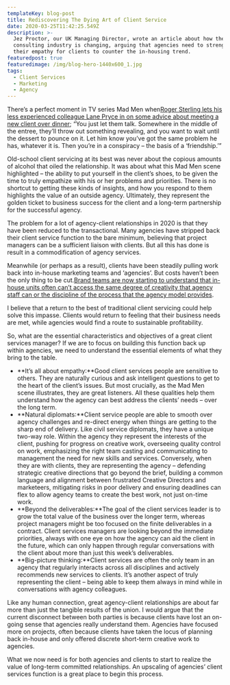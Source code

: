 ```yaml
---
templateKey: blog-post
title: Rediscovering The Dying Art of Client Service
date: 2020-03-25T11:42:25.549Z
description: >-
  Jez Proctor, our UK Managing Director, wrote an article about how the
  consulting industry is changing, arguing that agencies need to strengthen
  their empathy for clients to counter the in-housing trend.
featuredpost: true
featuredimage: /img/blog-hero-1440x600_1.jpg
tags:
  - Client Services
  - Marketing
  - Agency
---
```

There’s a perfect moment in TV series Mad Men when[Roger Sterling lets his less experienced colleague Lane Pryce in on some advice about meeting a new client over dinner](https://www.youtube.com/watch?v=VNSUmh7HzKE); “You just let them talk. Somewhere in the middle of the entree, they’ll throw out something revealing, and you want to wait until the dessert to pounce on it. Let him know you’ve got the same problem he has, whatever it is. Then you’re in a conspiracy – the basis of a ‘friendship.’”

Old-school client servicing at its best was never about the copious amounts of alcohol that oiled the relationship. It was about what this Mad Men scene highlighted – the ability to put yourself in the client’s shoes, to be given the time to truly empathize with his or her problems and priorities. There is no shortcut to getting these kinds of insights, and how you respond to them highlights the value of an outside agency. Ultimately, they represent the golden ticket to business success for the client and a long-term partnership for the successful agency.

The problem for a lot of agency-client relationships in 2020 is that they have been reduced to the transactional. Many agencies have stripped back their client service function to the bare minimum, believing that project managers can be a sufficient liaison with clients. But all this has done is result in a commodification of agency services.

Meanwhile (or perhaps as a result), clients have been steadily pulling work back into in-house marketing teams and ‘agencies’. But costs haven’t been the only thing to be cut.[Brand teams are now starting to understand that in-house units often can’t access the same degree of creativity that agency staff can or the discipline of the process that the agency model provides](https://digiday.com/marketing/moving-marketing-house-control-speed-not-worth-hassle/).

I believe that a return to the best of traditional client servicing could help solve this impasse. Clients would return to feeling that their business needs are met, while agencies would find a route to sustainable profitability.

So, what are the essential characteristics and objectives of a great client services manager? If we are to focus on building this function back up within agencies, we need to understand the essential elements of what they bring to the table.

* **It’s all about empathy:**Good client services people are sensitive to others. They are naturally curious and ask intelligent questions to get to the heart of the client’s issues. But most crucially, as the Mad Men scene illustrates, they are great listeners. All these qualities help them understand how the agency can best address the clients’ needs – over the long term.
* **Natural diplomats:**Client service people are able to smooth over agency challenges and re-direct energy when things are getting to the sharp end of delivery. Like civil service diplomats, they have a unique two-way role. Within the agency they represent the interests of the client, pushing for progress on creative work, overseeing quality control on work, emphasizing the right team casting and communicating to management the need for new skills and services. Conversely, when they are with clients, they are representing the agency – defending strategic creative directions that go beyond the brief, building a common language and alignment between frustrated Creative Directors and marketeers, mitigating risks in poor delivery and ensuring deadlines can flex to allow agency teams to create the best work, not just on-time work.
* **Beyond the deliverables:**The goal of the client services leader is to grow the total value of the business over the longer term, whereas project managers might be too focused on the finite deliverables in a contract. Client services managers are looking beyond the immediate priorities, always with one eye on how the agency can aid the client in the future, which can only happen through regular conversations with the client about more than just this week’s deliverables.
* **Big-picture thinking:**Client services are often the only team in an agency that regularly interacts across all disciplines and actively recommends new services to clients. It’s another aspect of truly representing the client – being able to keep them always in mind while in conversations with agency colleagues.

Like any human connection, great agency-client relationships are about far more than just the tangible results of the union. I would argue that the current disconnect between both parties is because clients have lost an on-going sense that agencies really understand them. Agencies have focused more on projects, often because clients have taken the locus of planning back in-house and only offered discrete short-term creative work to agencies.

What we now need is for both agencies and clients to start to realize the value of long-term committed relationships. An upscaling of agencies’ client services function is a great place to begin this process.